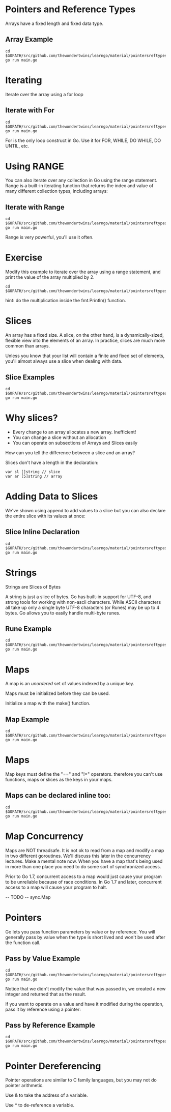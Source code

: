 # Pointers and Reference Types

Arrays have a fixed length and fixed data type.

## Array Example

	cd $GOPATH/src/github.com/thewondertwins/learngo/material/pointersreftypes/demos/array
	go run main.go

# Iterating

Iterate over the array using a for loop

## Iterate with For

	cd $GOPATH/src/github.com/thewondertwins/learngo/material/pointersreftypes/demos/array
	go run main.go

For is the only loop construct in Go. Use it for FOR, WHILE, DO WHILE, DO UNTIL, etc.

# Using RANGE

You can also iterate over any collection in Go using the range statement. Range is a built-in iterating function that returns the index and value of many different collection types, including arrays:

## Iterate with Range

	cd $GOPATH/src/github.com/thewondertwins/learngo/material/pointersreftypes/demos/array
	go run main.go

Range is very powerful, you'll use it often.

# Exercise 

Modify this example to iterate over the array using a range statement, and print the value of the array multiplied by 2.

	cd $GOPATH/src/github.com/thewondertwins/learngo/material/pointersreftypes/exercises/range

hint: do the multiplication inside the fmt.Println() function.

# Slices


An array has a fixed size. A slice, on the other hand, is a dynamically-sized, flexible view into the elements of an array. In practice, slices are much more common than arrays.

Unless you know that your list will contain a finite and fixed set of elements, you'll almost always use a slice when dealing with data.

## Slice Examples 

	cd $GOPATH/src/github.com/thewondertwins/learngo/material/pointersreftypes/demos/slice
	go run main.go

# Why slices?

- Every change to an array allocates a new array. Inefficient!
- You can change a slice without an allocation
- You can operate on subsections of Arrays and Slices easily

How can you tell the difference between a slice and an array?

Slices don't have a length in the declaration:

	var sl []string // slice
	var ar [5]string // array

# Adding Data to Slices

We've shown using append to add values to a slice but you can also declare the entire slice with its values at once:

## Slice Inline Declaration

	cd $GOPATH/src/github.com/thewondertwins/learngo/material/pointersreftypes/demos/slice
	go run main.go

# Strings

Strings are Slices of Bytes

A string is just a slice of bytes. Go has built-in support for UTF-8, and strong tools for working with non-ascii characters. While ASCII characters all take up only a single byte UTF-8 characters (or Runes) may be up to 4 bytes. Go allows you to easily handle multi-byte runes.

## Rune Example 

	cd $GOPATH/src/github.com/thewondertwins/learngo/material/pointersreftypes/demos/runes
	go run main.go

# Maps

A map is an _unordered_ set of values indexed by a unique key.

Maps must be initialized before they can be used.

Initialize a map with the make() function.

## Map Example 

	cd $GOPATH/src/github.com/thewondertwins/learngo/material/pointersreftypes/demos/maps
	go run main.go

# Maps

Map keys must define the "==" and "!=" operators. therefore you can't use functions, maps or slices as the keys in your maps.

## Maps can be declared inline too:

	cd $GOPATH/src/github.com/thewondertwins/learngo/material/pointersreftypes/demos/mapsinline
	go run main.go

# Map Concurrency

Maps are NOT threadsafe. It is not ok to read from a map and modify a map in two different goroutines. We'll discuss this later in the concurrency lectures. Make a mental note now. When you have a map that's being used in more than one place you need to do some sort of synchronized access.

Prior to Go 1.7, concurrent access to a map would just cause your program to be unreliable because of race conditions. In Go 1.7 and later, concurrent access to a map will cause your program to halt.

 -- TODO -- sync.Map

# Pointers

Go lets you pass function parameters by value or by reference. You will generally pass by value when the type is short lived and won't be used after the function call.

## Pass by Value Example

	cd $GOPATH/src/github.com/thewondertwins/learngo/material/pointersreftypes/demos/passbyval
	go run main.go

Notice that we didn't modify the value that was passed in, we created a new integer and returned that as the result.

If you want to operate on a value and have it modified during the operation, pass it by reference using a pointer:

## Pass by Reference Example

	cd $GOPATH/src/github.com/thewondertwins/learngo/material/pointersreftypes/demos/passbyref
	go run main.go

# Pointer Dereferencing

Pointer operations are similar to C family languages, but you may not do pointer arithmetic.

Use & to take the address of a variable.

Use * to de-reference a variable.







